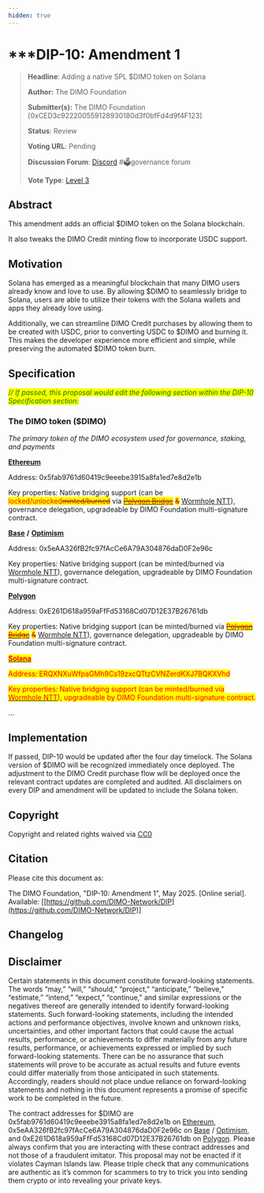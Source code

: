 ```yaml
---
hidden: true
---
```


# \*\*\*DIP-10: Amendment 1

> **Headline**: Adding a native SPL $DIMO token on Solana
>
> **Author:** The DIMO Foundation
>
> **Submitter(s):** The DIMO Foundation \[0xCED3c922200559128930180d3f0bfFd4d9f4F123]
>
> **Status**: Review
>
> **Voting URL**: Pending
>
> **Discussion Forum**: [Discord](https://chat.dimo.zone) #🗳️governance forum
>
> **Vote Type**: [Level 3](https://docs.dimo.zone/governance/dip1#voting-protocol)

## Abstract

This amendment adds an official $DIMO token on the Solana blockchain.

It also tweaks the DIMO Credit minting flow to incorporate USDC support.

## Motivation

Solana has emerged as a meaningful blockchain that many DIMO users already know and love to use. By allowing $DIMO to seamlessly bridge to Solana, users are able to utilize their tokens with the Solana wallets and apps they already love using.

Additionally, we can streamline DIMO Credit purchases by allowing them to be created with USDC, prior to converting USDC to $DIMO and burning it. This makes the developer experience more efficient and simple, while preserving the automated $DIMO token burn.

## Specification

_<mark style="color:green;">// If passed, this proposal would edit the following section within the DIP-10 Specification section:</mark>_&#x20;

### The DIMO token ($DIMO)

_The primary token of the DIMO ecosystem used for governance, staking, and payments_&#x20;

[**Ethereum**](https://etherscan.io/token/0x5fab9761d60419c9eeebe3915a8fa1ed7e8d2e1b)

Address: 0x5fab9761d60419c9eeebe3915a8fa1ed7e8d2e1b&#x20;

Key properties: Native bridging support (can be <mark style="color:red;">locked/unlocked</mark>~~<mark style="color:red;">minted/burned</mark>~~ via [~~<mark style="color:red;">Polygon Bridge</mark>~~](https://portal.polygon.technology/bridge) ~~<mark style="color:red;">&</mark>~~ [Wormhole NTT](https://wormhole.com/products/native-token-transfers)), governance delegation, upgradeable by DIMO Foundation multi-signature contract.

[**Base**](https://basescan.org/address/0x5eAA326fB2fc97fAcCe6A79A304876daD0F2e96c) **/** [**Optimism**](https://optimistic.etherscan.io/address/0x5eAA326fB2fc97fAcCe6A79A304876daD0F2e96c)

Address: 0x5eAA326fB2fc97fAcCe6A79A304876daD0F2e96c

Key properties: Native bridging support (can be minted/burned via [Wormhole NTT](https://wormhole.com/products/native-token-transfers)), governance delegation, upgradeable by DIMO Foundation multi-signature contract.

[**Polygon**](https://polygonscan.com/token/0xE261D618a959aFfFd53168Cd07D12E37B26761db)

Address: 0xE261D618a959aFfFd53168Cd07D12E37B26761db

Key properties: Native bridging support (can be minted/burned via [~~<mark style="color:red;">Polygon Bridge</mark>~~](https://portal.polygon.technology/bridge) ~~<mark style="color:red;">&</mark>~~ [Wormhole NTT](https://wormhole.com/products/native-token-transfers)), governance delegation, upgradeable by DIMO Foundation multi-signature contract.

[<mark style="color:red;">**Solana**</mark>](https://solscan.io/token/ERQXNXuWfpaGMh9Cs19zxcQTtzCVNZerdKXJ7BQKXVhd)

<mark style="color:red;">Address: ERQXNXuWfpaGMh9Cs19zxcQTtzCVNZerdKXJ7BQKXVhd</mark>

<mark style="color:red;">Key properties: Native bridging support (can be minted/burned via</mark> [<mark style="color:red;">Wormhole NTT</mark>](https://wormhole.com/products/native-token-transfers)<mark style="color:red;">), upgradeable by DIMO Foundation multi-signature contract.</mark>

...

## Implementation

If passed, DIP-10 would be updated after the four day timelock. The Solana version of $DIMO will be recognized immediately once deployed. The adjustment to the DIMO Credit purchase flow will be deployed once the relevant contract updates are completed and audited. All disclaimers on every DIP and amendment will be updated to include the Solana token.

## Copyright

Copyright and related rights waived via [CC0](https://creativecommons.org/publicdomain/zero/1.0)

## Citation

Please cite this document as:

The DIMO Foundation, "DIP-10: Amendment 1", May 2025. \[Online serial]. Available: \[[https://github.com/DIMO-Network/DIP](https://github.com/DIMO-Network/DIP)]

## Changelog



## Disclaimer <a href="#disclaimer" id="disclaimer"></a>

Certain statements in this document constitute forward-looking statements. The words “may,” “will,” “should,” “project,” “anticipate,” “believe,” “estimate,” “intend,” “expect,” “continue,” and similar expressions or the negatives thereof are generally intended to identify forward-looking statements. Such forward-looking statements, including the intended actions and performance objectives, involve known and unknown risks, uncertainties, and other important factors that could cause the actual results, performance, or achievements to differ materially from any future results, performance, or achievements expressed or implied by such forward-looking statements. There can be no assurance that such statements will prove to be accurate as actual results and future events could differ materially from those anticipated in such statements. Accordingly, readers should not place undue reliance on forward-looking statements and nothing in this document represents a promise of specific work to be completed in the future.&#x20;

The contract addresses for $DIMO are 0x5fab9761d60419c9eeebe3915a8fa1ed7e8d2e1b on [Ethereum](https://etherscan.io/token/0x5fab9761d60419c9eeebe3915a8fa1ed7e8d2e1b), 0x5eAA326fB2fc97fAcCe6A79A304876daD0F2e96c on [Base](https://basescan.org/address/0x5eAA326fB2fc97fAcCe6A79A304876daD0F2e96c) / [Optimism](https://optimistic.etherscan.io/address/0x5eAA326fB2fc97fAcCe6A79A304876daD0F2e96c), and 0xE261D618a959aFfFd53168Cd07D12E37B26761db on [Polygon](https://polygonscan.com/token/0xE261D618a959aFfFd53168Cd07D12E37B26761db). Please always confirm that you are interacting with these contract addresses and not those of a fraudulent imitator. This proposal may not be enacted if it violates Cayman Islands law. Please triple check that any communications are authentic as it’s common for scammers to try to trick you into sending them crypto or into revealing your private keys.
